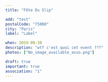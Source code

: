 ```yaml
---
title: "Fête Du Slip"

add: "test"
postalCode: "75000"
city: "Paris"
label: "Label"

when: 2019-09-30
description: "wtf c'est quoi cet event ???"
photos: ["No_image_available_asso.png"]

draft: true
important: true
association: "1"
---
```

